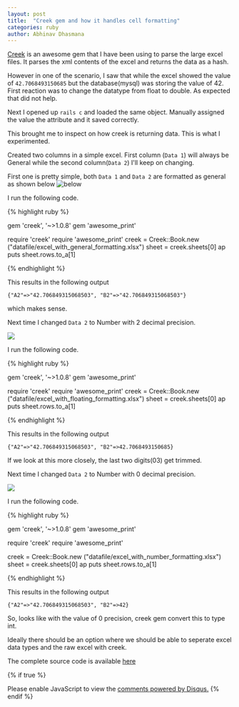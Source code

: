 ```yaml
---
layout: post
title:  "Creek gem and how it handles cell formatting"
categories: ruby
author: Abhinav Dhasmana
---
```


[Creek][creek-github] is an awesome gem that I have been using to parse the large excel files. It parses the xml contents of the excel and returns the data as a hash.

However in one of the scenario, I saw that while the excel showed the value of `42.7068493150685` but the database(mysql) was storing the value of 42. First reaction was to change the datatype from float to double. As expected that did not help.

Next I opened up `rails c` and loaded the same object. Manually assigned the value the attribute and it saved correctly.

This brought me to inspect on how creek is returning data. This is what I experimented.

Created two columns in a simple excel. First column (`Data 1`) will always be General while the second column(`Data 2`) I'll keep on changing.

First one is pretty simple, both `Data 1` and `Data 2` are formatted as general as shown below
![below](/img/blog/creek_excel/creek_general.png)

I run the following code.

{% highlight ruby %}


gem 'creek', '~>1.0.8'
gem 'awesome_print'

require 'creek'
require 'awesome_print'
creek = Creek::Book.new ("datafile/excel_with_general_formatting.xlsx")
sheet = creek.sheets[0]
ap puts sheet.rows.to_a[1]

{% endhighlight %}

This results in the following output

```{"A2"=>"42.706849315068503", "B2"=>"42.706849315068503"}```

which makes sense.


Next time I changed `Data 2` to Number with 2 decimal precision.

![](/img/blog/creek_excel/creek_floating.png)



I run the following code.

{% highlight ruby %}


gem 'creek', '~>1.0.8'
gem 'awesome_print'

require 'creek'
require 'awesome_print'
creek = Creek::Book.new ("datafile/excel_with_floating_formatting.xlsx")
sheet = creek.sheets[0]
ap puts sheet.rows.to_a[1]

{% endhighlight %}

This results in the following output

```{"A2"=>"42.706849315068503", "B2"=>42.7068493150685}```

If we look at this more closely, the last two digits(03) get trimmed.

Next time I changed `Data 2` to Number with 0 decimal precision.

![](/img/blog/creek_excel/creek_number.png)

I run the following code.

{% highlight ruby %}


gem 'creek', '~>1.0.8'
gem 'awesome_print'

require 'creek'
require 'awesome_print'

creek = Creek::Book.new ("datafile/excel_with_number_formatting.xlsx")
sheet = creek.sheets[0]
ap puts sheet.rows.to_a[1]

{% endhighlight %}

This results in the following output

```{"A2"=>"42.706849315068503", "B2"=>42}```

So, looks like with the value of 0 precision, creek gem convert this to type int.


Ideally there should be an option where we should be able to seperate excel data types and the raw excel with creek.

The complete source code is available [here][creek-example]

{% if true %}
  <div id="disqus_thread"></div>
  <script>
    var disqus_config = function () {

    this.page.url = "http://abhinavdhasmana.in/ruby/2015/09/14/ruby-creek-gem-and-excel-formatting.html"; // Replace PAGE_URL with your page's canonical URL variable
    this.page.identifier = "ruby/2015/09/14/ruby-creek-gem-and-excel-formatting.html";
    };

    (function() { // DON'T EDIT BELOW THIS LINE
      var d = document, s = d.createElement('script');
      s.src = '//abhinavdhasmana.disqus.com/embed.js';
      s.setAttribute('data-timestamp', +new Date());
      (d.head || d.body).appendChild(s);
      })();
  </script>
  <noscript>Please enable JavaScript to view the <a href="https://disqus.com/?ref_noscript" rel="nofollow">comments powered by Disqus.</a></noscript>
{% endif %}



[creek-github]: https://github.com/pythonicrubyist/creek
[creek-example]: https://github.com/abhinavdhasmana/creek_examples

